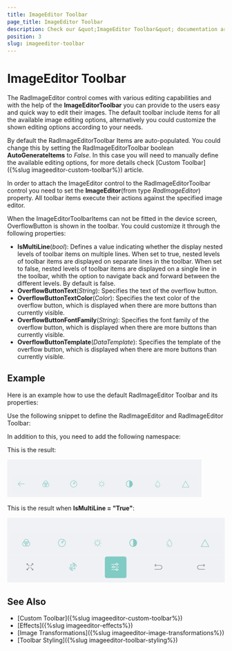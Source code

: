 ```yaml
---
title: ImageEditor Toolbar
page_title: ImageEditor Toolbar
description: Check our &quot;ImageEditor Toolbar&quot; documentation article for Telerik ImageEditor for Xamarin control.
position: 3
slug: imageeditor-toolbar
---
```


# ImageEditor Toolbar

The RadImageEditor control comes with various editing capabilities and with the help of the **ImageEditorToolbar** you can provide to the users easy and quick way to edit their images. The default toolbar include items for all the available image editing options, alternatively you could customize the shown editing options according to your needs.

By default the RadImageEditorToolbar Items are auto-populated. You could change this by setting the RadImageEditorToolbar boolean **AutoGenerateItems** to *False*. In this case you will need to manually define the available editing options, for more details check [Custom Toolbar]({%slug imageeditor-custom-toolbar%}) article.

In order to attach the ImageEditor control to the RadImageEditorToolbar control you need to set the **ImageEditor**(from type *RadImageEditor*) property. All toolbar items execute their actions against the specified image editor.

When the ImageEditorToolbarItems can not be fitted in the device screen, OverflowButton is shown in the toolbar. You could customize it through the following properties:

* **IsMultiLine**(*bool*): Defines a value indicating whether the display nested levels of toolbar items on multiple lines. When set to true, nested levels of toolbar items are displayed on separate lines in the toolbar. When set to false, nested levels of toolbar items are displayed on a single line in the toolbar, whith the option to navigate back and forward between the different levels. By default is false.
* **OverflowButtonText**(*String*): Specifies the text of the overflow button. 
* **OverflowButtonTextColor**(*Color*): Specifies the text color of the overflow button, which is displayed when there are more buttons than currently visible.
* **OverflowButtonFontFamily**(*String*): Specifies the font family of the overflow button, which is displayed when there are more buttons than currently visible.
* **OverflowButtonTemplate**(*DataTemplate*): Specifies the template of the overflow button, which is displayed when there are more buttons than currently visible.

## Example

Here is an example how to use the default RadImageEditor Toolbar and its properties:

Use the following snippet to define the RadImageEditor and RadImageEditor Toolbar:

<snippet id='imageeditor-getting-started-xaml'/>

In addition to this, you need to add the following namespace:

<snippet id='xmlns-telerikimageeditor'/>

This is the result:

![ImageEditor Toolbar](images/imageeditor-toolbar.png "ImageEditor Toolbar")

This is the result when **IsMultiLine = "True"**:

![ImageEditor Toolbar MultiLine](images/imageeditor-toolbar-multiline.png "ImageEditor Toolbar MultiLine")

## See Also

- [Custom Toolbar]({%slug imageeditor-custom-toolbar%})
- [Effects]({%slug imageeditor-effects%})
- [Image Transformations]({%slug imageeditor-image-transformations%})
- [Toolbar Styling]({%slug imageeditor-toolbar-styling%})